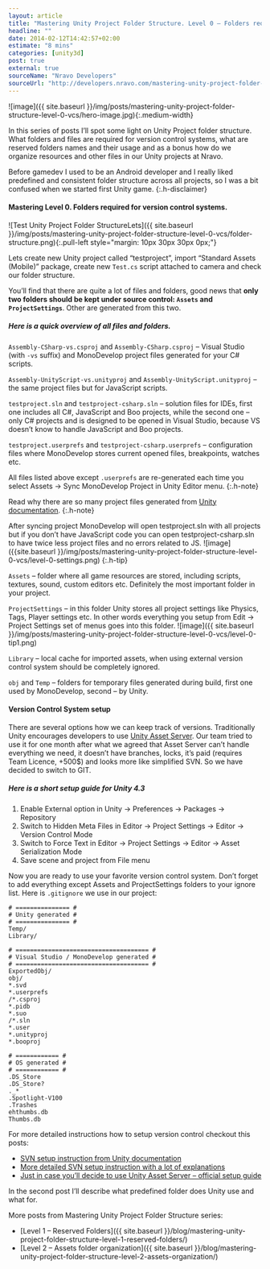 ```yaml
---
layout: article
title: "Mastering Unity Project Folder Structure. Level 0 – Folders required for version control systems"
headline: ""
date: 2014-02-12T14:42:57+02:00
estimate: "8 mins"
categories: [unity3d]
post: true
external: true
sourceName: "Nravo Developers"
sourceUrl: "http://developers.nravo.com/mastering-unity-project-folder-structure-level-0-vcs"
---
```


![image]({{ site.baseurl }}/img/posts/mastering-unity-project-folder-structure-level-0-vcs/hero-image.jpg){:.medium-width}

In this series of posts I’ll spot some light on Unity Project folder structure. What folders and files are required for version control systems, what are reserved folders names and their usage and as a bonus how do we organize resources and other files in our Unity projects at Nravo.


Before gamedev I used to be an Android developer and I really liked predefined and consistent folder structure across all projects, so I was a bit confused when we started first Unity game.
{:.h-disclaimer}


#### Mastering Level 0. Folders required for version control systems.

![Test Unity Project Folder StructureLets]({{ site.baseurl }}/img/posts/mastering-unity-project-folder-structure-level-0-vcs/folder-structure.png){:.pull-left style="margin: 10px 30px 30px 0px;"}

Lets create new Unity project called “testproject”, import “Standard Assets (Mobile)” package, create new `Test.cs` script attached to camera and check our folder structure.

You’ll find that there are quite a lot of files and folders, good news that **only two folders should be kept under source control: `Assets` and `ProjectSettings`**. Other are generated from this two.


##### Here is a quick overview of all files and folders.

`Assembly-CSharp-vs.csproj` and `Assembly-CSharp.csproj` – Visual Studio (with `-vs` suffix) and MonoDevelop project files generated for your C# scripts.

`Assembly-UnityScript-vs.unityproj` and `Assembly-UnityScript.unityproj` – the same project files but for JavaScript scripts.

`testproject.sln` and `testproject-csharp.sln` – solution files for IDEs, first one includes all C#, JavaScript and Boo projects, while the second one – only C# projects and is designed to be opened in Visual Studio, because VS doesn’t know to handle JavaScript and Boo projects.

`testproject.userprefs` and `testproject-csharp.userprefs` – configuration files where MonoDevelop stores current opened files, breakpoints, watches etc.

All files listed above except `.userprefs` are re-generated each time you select Assets → Sync MonoDevelop Project in Unity Editor menu.
{:.h-note}


Read why there are so many project files generated from [Unity documentation](https://docs.unity3d.com/Documentation/Manual/ScriptCompileOrderFolders.html).
{:.h-note}

After syncing project MonoDevelop will open testproject.sln with all projects but if you don’t have JavaScript code you can open testproject-csharp.sln to have twice less project files and no errors related to JS.
![image]({{site.baseurl }}/img/posts/mastering-unity-project-folder-structure-level-0-vcs/level-0-settings.png) <!-- Unity Project Folder Structure. Tip 1 -->
{:.h-tip}

`Assets` – folder where all game resources are stored, including scripts, textures, sound, custom editors etc. Definitely the most important folder in your project.

`ProjectSettings` – in this folder Unity stores all project settings like Physics, Tags, Player settings etc. In other words everything you setup from Edit → Project Settings set of menus goes into this folder.
![image]({{ site.baseurl }}/img/posts/mastering-unity-project-folder-structure-level-0-vcs/level-0-tip1.png) <!-- Unity Project Folder Structure. Project Settings -->

`Library` – local cache for imported assets, when using external version control system should be completely ignored.

`obj` and `Temp` – folders for temporary files generated during build, first one used by MonoDevelop, second – by Unity.


#### Version Control System setup

There are several options how we can keep track of versions. Traditionally Unity encourages developers to use [Unity Asset Server](http://docs.unity3d.com/Documentation/Manual/AssetServer.html). Our team tried to use it for one month after what we agreed that Asset Server can’t handle everything we need, it doesn’t have branches, locks, it’s paid (requires Team Licence, +500$) and looks more like simplified SVN. So we have decided to switch to GIT.

##### Here is a short setup guide for Unity 4.3

1. Enable External option in Unity → Preferences → Packages → Repository
2. Switch to Hidden Meta Files in Editor → Project Settings → Editor → Version Control Mode
3. Switch to Force Text in Editor → Project Settings → Editor → Asset Serialization Mode
4. Save scene and project from File menu

Now you are ready to use your favorite version control system. Don’t forget to add everything except Assets and ProjectSettings folders to your ignore list. Here is `.gitignore` we use in our project:

```gitignore
# =============== #
# Unity generated #
# =============== #
Temp/
Library/

# ===================================== #
# Visual Studio / MonoDevelop generated #
# ===================================== #
ExportedObj/
obj/
*.svd
*.userprefs
/*.csproj
*.pidb
*.suo
/*.sln
*.user
*.unityproj
*.booproj

# ============ #
# OS generated #
# ============ #
.DS_Store
.DS_Store?
._*
.Spotlight-V100
.Trashes
ehthumbs.db
Thumbs.db
```

For more detailed instructions how to setup version control checkout this posts:

- [SVN setup instruction from Unity documentation](http://docs.unity3d.com/Documentation/Manual/ExternalVersionControlSystemSupport.html)
- [More detailed SVN setup instruction with a lot of explanations](http://3dgep.com/?p=5105)
- [Just in case you’ll decide to use Unity Asset Server – official setup guide](http://docs.unity3d.com/Documentation/Manual/AssetServer.html)


In the second post I’ll describe what predefined folder does Unity use and what for.


More posts from Mastering Unity Project Folder Structure series:

- [Level 1 – Reserved Folders]({{ site.baseurl }}/blog/mastering-unity-project-folder-structure-level-1-reserved-folders/)
- [Level 2 – Assets folder organization]({{ site.baseurl }}/blog/mastering-unity-project-folder-structure-level-2-assets-organization/)
